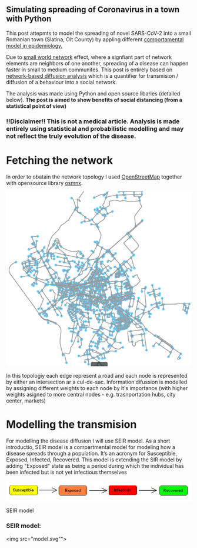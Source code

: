 ## Simulating spreading of Coronavirus in a town with Python

This post attepmts to model the spreading of novel SARS-CoV-2 into a small Romanian town (Slatina, Olt County) by appling different [comportamental model in epidemiology.](https://en.wikipedia.org/wiki/Compartmental_models_in_epidemiology)

Due to [small world network](https://en.wikipedia.org/wiki/Small-world_network) effect, where a signfiant part of network elements are neighbors of one another, spreading of a disease can happen faster in small to medium communites. This post is entirely based on [network-based diffusion analysis](https://en.wikipedia.org/wiki/Network-based_diffusion_analysis) which is a quantifier for transmision / diffusion of a behaviour into a social network.  

The analysis was made using Python and open source libaries (detailed below). **The post is aimed to show benefits of social distancing (from a statistical point of view)**

### !!Disclaimer!! This is not a medical article. Analysis is made entirely using statistical and probabilistic modelling and may not reflect the truly evolution of the disease.

# Fetching the network

In order to obatain the network topology I used [OpenStreetMap](https://www.openstreetmap.org/#map=7/45.996/24.981) together with opensource library [osmnx](https://github.com/gboeing/osmnx). 

<img src="slatinaGraph.PNG" class="img-responsive" alt="">

In this topologiy each edge represent a road and each node is represented by either an intersection ar a cul-de-sac. Information difussion is modelled by assigning different weights to each node by it's importance (with higher weights asigned to more central nodes - e.g. trasnportation hubs, city center, markets)

# Modelling the transmision

For modelling the disease diffusion I will use SEIR model. As a short introductio, SEIR model is a compartmental model for modeling how a disease spreads through a population. It’s an acronym for Susceptible, Exposed, Infected, Recovered. This model is extending the SIR model by adding "Exposed" state as being a period during which the individual has been infected but is not yet infectious themselves

<img src="SEIR.png" class="img-responsive" alt="">

SEIR model 

### SEIR model:
<img src="model.svg"">
